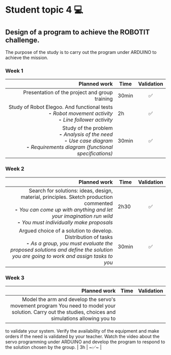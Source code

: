 # Student topic 4 💻

## Design of a program to achieve the ROBOTIT challenge.
The purpose of the study is to carry out the program under ARDUINO to achieve the mission.

### Week 1
| Planned work | Time | Validation |
|--------:|----------------------------|:--------------------:|
| Presentation of the project and group training | 30min | ✅ |
| Study of Robot Elegoo. And functional tests <br>**-** *Robot movement activity* <br>**-** *Line follower activity* | 2h | ✅ |
| Study of the problem <br>**-** *Analysis of the need* <br>**-** *Use case diagram* <br>**-** *Requirements diagram (functional specifications)* | 30min | ✅ |

### Week 2
| Planned work | Time | Validation |
|--------:|----------------------------|:--------------------:|
| Search for solutions: ideas, design, material, principles. Sketch production commented <br>**-** *You can come up with anything and let your imagination run wild* <br>**-** *You must individually make proposals* | 2h30 | ✅ |
| Argued choice of a solution to develop. Distribution of tasks <br>**-** *As a group, you must evaluate the proposed solutions and define the solution you are going to work and assign tasks to you* | 30min | ✅ |

### Week 3
| Planned work | Time | Validation |
|--------:|----------------------------|:--------------------:|
| Model the arm and develop the servo's movement program You need to model your solution. Carry out the studies, choices and simulations allowing you to
to validate your system.
Verify the availability of the equipment and make orders if the need is validated by your
teacher.
Watch the video about the servo programming under ARDUINO and develop the
program to respond to the solution chosen by the group. | 3h | ~✅~ |
